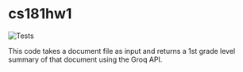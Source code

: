 # cs181hw1

![Tests](https://github.com/<your-username>/<your-repo-name>/actions/workflows/tests.yml/badge.svg)
 
This code takes a document file as input and returns a 1st grade level summary of that document using the Groq API. 
